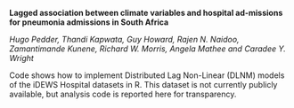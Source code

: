 **Lagged association between climate variables and hospital ad-missions for pneumonia admissions in South Africa**

*Hugo Pedder, Thandi Kapwata, Guy Howard, Rajen N. Naidoo, Zamantimande Kunene, Richard W. Morris, Angela Mathee and Caradee Y. Wright*

Code shows how to implement Distributed Lag Non-Linear (DLNM) models of the iDEWS Hospital datasets in R. This dataset is not currently publicly available, but analysis code is reported here for transparency.
